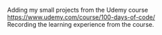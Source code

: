 Adding my small projects from the Udemy course
<br>
https://www.udemy.com/course/100-days-of-code/
<br>
Recording the learning experience from the course.
